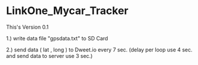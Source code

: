 # LinkOne_Mycar_Tracker

This's Version 0.1

1.) write data file "gpsdata.txt" to SD Card

2.) send data ( lat , long ) to Dweet.io every 7 sec. 
    (delay per loop use 4 sec. and send data to server use 3 sec.)
